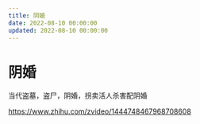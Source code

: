 ```yaml
---
title: 阴婚
date: 2022-08-10 00:00:00
updated: 2022-08-10 00:00:00
---
```


# 阴婚

当代盗墓，盗尸，阴婚，拐卖活人杀害配阴婚

https://www.zhihu.com/zvideo/1444748467968708608
